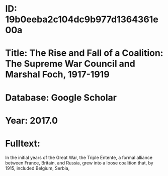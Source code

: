 # ID: 19b0eeba2c104dc9b977d1364361e00a
# Title: The Rise and Fall of a Coalition: The Supreme War Council and Marshal Foch, 1917-1919
# Database: Google Scholar
# Year: 2017.0
# Fulltext:
In the initial years of the Great War, the Triple Entente, a formal alliance between France, Britain, and Russia, grew into a loose coalition that, by 1915, included Belgium, Serbia,